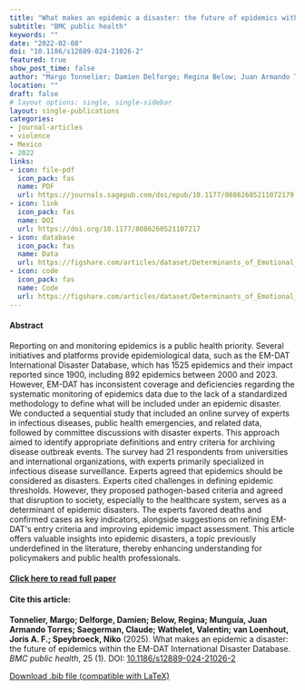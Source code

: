 ```yaml
---
title: "What makes an epidemic a disaster: the future of epidemics within the EM-DAT International Disaster Database"
subtitle: "BMC public health" 
keywords: "" 
date: "2022-02-08"
doi: "10.1186/s12889-024-21026-2"
featured: true
show_post_time: false
author: "Margo Tonnelier; Damien Delforge; Regina Below; Juan Armando Torres Munguía; Claude Saegerman; Valentin Wathelet; Joris A. F. van Loenhout; Niko Speybroeck"
location: ""
draft: false
# layout options: single, single-sidebar
layout: single-publications
categories:
- journal-articles
- violence
- Mexico
- 2022
links:
- icon: file-pdf
  icon_pack: fas
  name: PDF
  url: https://journals.sagepub.com/doi/epub/10.1177/08862605211072179
- icon: link
  icon_pack: fas
  name: DOI
  url: https://doi.org/10.1177/0886260521107217
- icon: database
  icon_pack: fas
  name: Data
  url: https://figshare.com/articles/dataset/Determinants_of_Emotional_Intimate_Partner_Violence_against_Women_and_Girls_with_Children_in_Mexican_Households_An_Ecological_Framework/25537654
- icon: code
  icon_pack: fas
  name: Code
  url: https://figshare.com/articles/dataset/Determinants_of_Emotional_Intimate_Partner_Violence_against_Women_and_Girls_with_Children_in_Mexican_Households_An_Ecological_Framework/25537654
---
```

 


<h4> Abstract </h4>
<p> Reporting on and monitoring epidemics is a public health priority. Several initiatives and platforms provide epidemiological data, such as the EM-DAT International Disaster Database, which has 1525 epidemics and their impact reported since 1900, including 892 epidemics between 2000 and 2023. However, EM-DAT has inconsistent coverage and deficiencies regarding the systematic monitoring of epidemics data due to the lack of a standardized methodology to define what will be included under an epidemic disaster.
We conducted a sequential study that included an online survey of experts in infectious diseases, public health emergencies, and related data, followed by committee discussions with disaster experts. This approach aimed to identify appropriate definitions and entry criteria for archiving disease outbreak events.
The survey had 21 respondents from universities and international organizations, with experts primarily specialized in infectious disease surveillance. Experts agreed that epidemics should be considered as disasters. Experts cited challenges in defining epidemic thresholds. However, they proposed pathogen-based criteria and agreed that disruption to society, especially to the healthcare system, serves as a determinant of epidemic disasters. The experts favored deaths and confirmed cases as key indicators, alongside suggestions on refining EM-DAT's entry criteria and improving epidemic impact assessment.
This article offers valuable insights into epidemic disasters, a topic previously underdefined in the literature, thereby enhancing understanding for policymakers and public health professionals. </p>

<h4> <a href="" target="_blank"> Click here to read full paper </a></h4>

<h4>Cite this article: </h4>
<p><b>Tonnelier, Margo; Delforge, Damien; Below, Regina; Munguía, Juan Armando Torres; Saegerman, Claude; Wathelet, Valentin; van Loenhout, Joris A. F.; Speybroeck, Niko</b> (2025). What makes an epidemic a disaster: the future of epidemics within the EM-DAT International Disaster Database. <i>BMC public health</i>, 25 (1). DOI: <a href="10.1186/s12889-024-21026-2" target="_blank">10.1186/s12889-024-21026-2</a></p>

<a href="cite.bib" download="cite.bib" class="button"> Download .bib file (compatible with LaTeX) </a>
